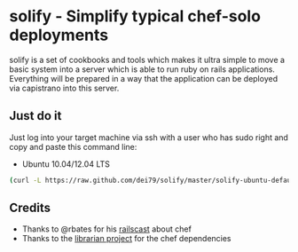 # solify - Simplify typical chef-solo deployments

solify is a set of cookbooks and tools which makes it ultra simple to move a basic system into a server which is able to run ruby on rails applications. Everything will be prepared in a way that the application can be deployed via capistrano into this server. 

## Just do it
Just log into your target machine via ssh with a user who has sudo right and copy and paste this command line:

* Ubuntu 10.04/12.04 LTS

 ```bash
 (curl -L https://raw.github.com/dei79/solify/master/solify-ubuntu-default | bash)
 ```

## Credits

* Thanks to @rbates for his [railscast](http://railscasts.com/episodes/339-chef-solo-basics) about chef
* Thanks to the [librarian project](https://github.com/applicationsonline/librarian) for the chef dependencies